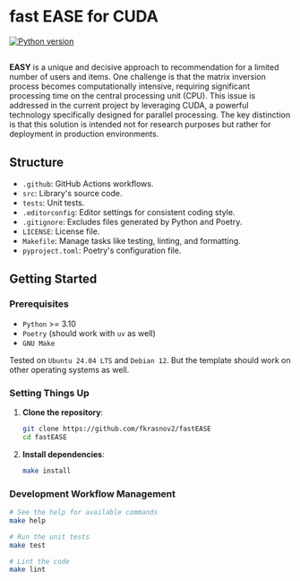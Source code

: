# fast EASE for CUDA
[![Python version](https://img.shields.io/badge/Python-%3E=3.10-blue)](https://github.com/fkrasnov2/fastEASE)

##
**EASY** is a unique and decisive approach to recommendation for a limited number of users and items.
One challenge is that the matrix inversion process becomes computationally intensive, requiring significant processing time on the central processing unit (CPU).
This issue is addressed in the current project by leveraging CUDA, a powerful technology specifically designed for parallel processing. The key distinction is that this solution is intended not for research purposes but rather for deployment in production environments.


## Structure

- `.github`: GitHub Actions workflows.
- `src`: Library's source code.
- `tests`: Unit tests.
- `.editorconfig`: Editor settings for consistent coding style.
- `.gitignore`: Excludes files generated by Python and Poetry.
- `LICENSE`: License file.
- `Makefile`: Manage tasks like testing, linting, and formatting.
- `pyproject.toml`: Poetry's configuration file.

## Getting Started

### Prerequisites

- `Python` >= 3.10
- `Poetry` (should work with `uv` as well)
- `GNU Make`

Tested on `Ubuntu 24.04 LTS` and `Debian 12`. But the template should work on other operating systems as well.

### Setting Things Up

1. **Clone the repository**:
    ```sh
    git clone https://github.com/fkrasnov2/fastEASE
    cd fastEASE
    ```

2. **Install dependencies**:
    ```sh
    make install
    ```

### Development Workflow Management

```sh
# See the help for available commands
make help
```

```sh
# Run the unit tests
make test
```

```sh
# Lint the code
make lint
```


